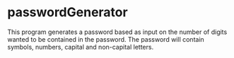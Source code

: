 # passwordGenerator
This program generates a password based as input on the number of digits wanted to be contained in the password. The password will contain symbols, numbers, capital and non-capital letters.
